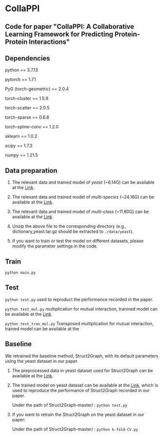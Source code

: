# CollaPPI
Code for paper "CollaPPI: A Collaborative Learning Framework for Predicting Protein-Protein Interactions"
---

Dependencies
---

python == 3.7.13

pytorch == 1.7.1

PyG (torch-geometric) == 2.0.4

torch-cluster == 1.5.9

torch-scatter == 2.0.5

torch-sparse == 0.6.8

torch-spline-conv == 1.2.0

sklearn == 1.0.2

scipy == 1.7.3

numpy == 1.21.5

Data preparation
---
1. The relevant data and trained model of _yeast_ (~6.14G) can be available at the [Link](https://pan.baidu.com/s/1kknFC2gpayvxLM_1sqwO7w?pwd=1234).

2. The relevant data and trained model of _multi-species_ (~24.16G) can be available at the [Link](https://pan.baidu.com/s/1kQHXCAQxzNO5peLqJni8xg?pwd=1234).

3. The relevant data and trained model of _multi-class_ (~11.60G) can be available at the [Link](https://pan.baidu.com/s/18VNZJzcRQCN8myJ8Pb6SAA?pwd=1234).

4. Unzip the above file to the corresponding directory (e.g., dictionary_yeast.tar.gz should be extracted to `./data/yeast`).

5. If you want to train or test the model on different datasets, please modify the parameter settings in the code.

Train
---
`python main.py`

Test
---
`python test.py` used to reproduct the performence recorded in the paper.

`python test_mul.py` multiplication for mutual interaction, tranined model can be available at the [Link](https://pan.baidu.com/s/1QgK3w80w08U_Ywl3aBwc3w?pwd=1234).

`python test_tran_mul.py` Transposed multiplication for mutual interaction, trained model can be available at the 

Baseline
---
We retrained the baseline method, Struct2Graph, with its default parameters using the yeast dataset in our paper.

1. The preprocessed data in yeast dataset used for Struct2Graph can be available at the [Link](https://pan.baidu.com/s/1mrJ5HQ2wMp1Wv0D3YI72Cg?pwd=1234).

2. The trained model on yeast dataset can be available at the [Link](https://pan.baidu.com/s/19KpAuXthWU6RZTF5FORPhA?pwd=1234), which is used to reproduce the performance of Struct2Graph recorded in our paper.

    Under the path of Struct2Graph-master/ :  `python test.py`

3. If you want to retrain the Struct2Graph on the yeast dataset in our paper:

    Under the path of Struct2Graph-master/ :  `python k-fold-CV.py`
